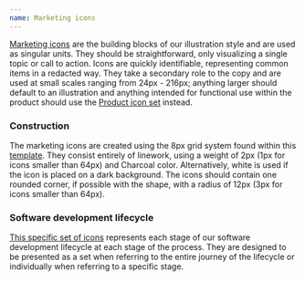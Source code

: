 ```yaml
---
name: Marketing icons
---
```


[Marketing icons](https://gitlab.com/gitlab-com/marketing/corporate_marketing/corporate-marketing/-/tree/master/design/_resources/_designer-resources/assets/icon-library/marketing-icons) are the building blocks of our illustration style and are used as singular units. They should be straightforward, only visualizing a single topic or call to action. Icons are quickly identifiable, representing common items in a redacted way. They take a secondary role to the copy and are used at small scales ranging from 24px - 216px; anything larger should default to an illustration and anything intended for functional use within the product should use the [Product icon set](/product-foundations/iconography) instead.

### Construction

The marketing icons are created using the 8px grid system found within this [template](https://drive.google.com/file/d/1V-FdsDeYcx_yPBMI9cjWclWAz_TPYqFU/view?usp=sharing). They consist entirely of linework, using a weight of 2px (1px for icons smaller than 64px) and Charcoal color. Alternatively, white is used if the icon is placed on a dark background. The icons should contain one rounded corner, if possible with the shape, with a radius of 12px (3px for icons smaller than 64px).

### Software development lifecycle

[This specific set of icons](https://gitlab.com/gitlab-com/marketing/corporate_marketing/corporate-marketing/-/tree/master/design/_resources/_designer-resources/assets/icon-library/software-development-lifecycle-icons) represents each stage of our software development lifecycle at each stage of the process. They are designed to be presented as a set when referring to the entire journey of the lifecycle or individually when referring to a specific stage.

<figure-img alt="10 icons, one for each development stage" label="Software development lifecycle icon set" src="/img/brand/sdlc-icon-set.svg"></figure-img>

